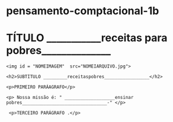 # pensamento-comptacional-1b<!DOCTYPE html>
<html lang="pt" dir="ltr">
<head>
    <meta charset='utf-8'>
    <title>Título</title>
    <!---
Esse título é o que vai aparecer na aba da página
--->
    <link rel="stylesheet" href="style.css">
  
</head>
 <body>
    <h1>TÍTULO ___________receitas para pobres______________</h1>
   
  <!---
O tÍTULO h1 É O TÍTULO PRINCIPAL DO SEU SITE 
--->
   
    <img id = "NOMEIMAGEM"  src="NOMEIARQUIVO.jpg">
   
   <!---
Para colocar uma imagem;
-  precisa adicionar ela como arquivo no github,
- criar um identificador para ela id="nomedaimagem"
- usar src para busca da imagem -> src="NOMEDOARQUIVO.JPG"
--->
   
    <h2>SUBTÍTULO _________receitaspobres_________________</h2>
    
    <p>PRIMEIRO PARÁAGRAFO</p>

    <p> Nossa missão é: " ___________________ensinar pobres________________________________-" </p>

     <p>TERCEIRO PARÁGRAFO .</p>
    
 </body>
</html>
